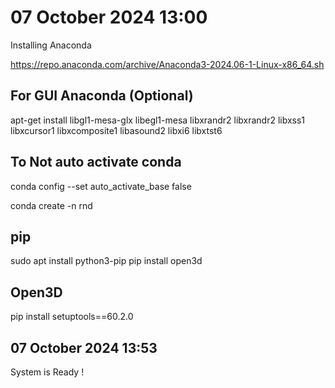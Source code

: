 # 07 October 2024 13:00
Installing Anaconda

https://repo.anaconda.com/archive/Anaconda3-2024.06-1-Linux-x86_64.sh

## For GUI Anaconda (Optional)
apt-get install libgl1-mesa-glx libegl1-mesa libxrandr2 libxrandr2 libxss1 libxcursor1 libxcomposite1 libasound2 libxi6 libxtst6

## To Not auto activate conda
conda config --set auto_activate_base false

conda create -n rnd


## pip
sudo apt install python3-pip
pip install open3d
## Open3D
pip install setuptools==60.2.0
## 07 October 2024 13:53
System is Ready !
